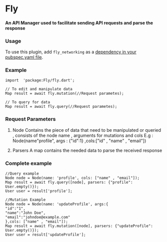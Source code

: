 # Fly
#### An API Manager used to facilitate sending API requests and parse the response
### Usage
To use this plugin, add `fly_networking` as a [dependency in your pubspec.yaml file](https://flutter.io/platform-plugins/).
### Example
    import  'package:Fly/fly.dart';
    
    // To edit and manipulate data
    Map result = await fly.mutation(//Request parametes);
    
    // To query for data
    Map result = await fly.query(//Request parametes);

### Request Parameters

 1. Node
 Contains the piece of data that need to be manipulated or queried , consists of the node name , arguments for mutations and cols
 E.g : Node(name"profile", args : {"id":1} ,cols:["id" , "name" , "email"])
 
 2. Parsers
 A map contains the needed data to parse the received response
 
### Complete example

    //Query example
    Node node = Node(name: 'profile', cols: ["name" , "email"]);
    Map result = await fly.query([node], parsers: {"profile": 
    User.empty()});
    User user = result['profile'];

    //Mutation Example
    Node node = Node(name: 'updateProfile', args:{
    "id":"1",
    "name":"John Doe",
    "email":"johndoe@example.com"
    },cols: ["name" , "email"]);
    Map result = await fly.mutation([node], parsers: {"updateProfile": 
    User.empty()});
    User user = result['updateProfile'];
